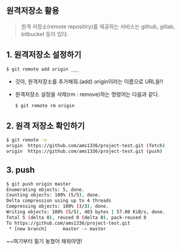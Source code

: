 ## 원격저장소 활용

> 원격 저장소(remote repositiry)를 제공하는 서비스는 github, gitlab, bitbucket 등이 있다.

## 1. 원격저장소 설정하기

```bash
$ git remote add origin ___
```

* 깃아, 원격저장소를 추가해줘.(add) origin이라는 이름으로 URL을!!

* 원격저장소 설정을 삭제(rm : remove)하는 명령어는 다음과 같다.

  ```BASH
  $ git remote rm origin
  ```

## 2. 원격 저장소 확인하기

```bash
$ git remote -v
origin  https://github.com/ams1336/project-test.git (fetch)
origin  https://github.com/ams1336/project-test.git (push)
```

## 3. push

```bash
$ git push origin master
Enumerating objects: 5, done.
Counting objects: 100% (5/5), done.
Delta compression using up to 4 threads
Compressing objects: 100% (3/3), done.
Writing objects: 100% (5/5), 403 bytes | 57.00 KiB/s, done.
Total 5 (delta 0), reused 0 (delta 0), pack-reused 0
To https://github.com/ams1336/project-test.git
 * [new branch]      master -> master

```

~~여기부터 필기 놓쳤어 채워야댕!